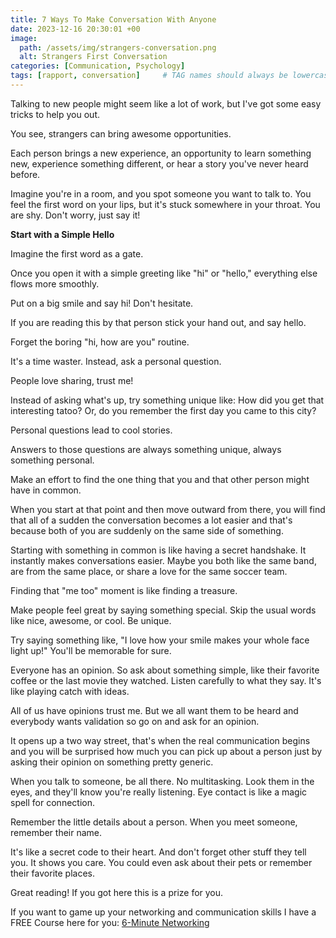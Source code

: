 ```yaml
---
title: 7 Ways To Make Conversation With Anyone
date: 2023-12-16 20:30:01 +00
image:
  path: /assets/img/strangers-conversation.png
  alt: Strangers First Conversation
categories: [Communication, Psychology]
tags: [rapport, conversation]     # TAG names should always be lowercase
---
```


Talking to new people might seem like a lot of work, but I've got some easy tricks to help you out. 

You see, strangers can bring awesome opportunities. 

Each person brings a new experience, an opportunity to learn something new, experience something different, or hear a story you've never heard before. 

Imagine you're in a room, and you spot someone you want to talk to. You feel the first word on your lips, but it's stuck somewhere in your throat. You are shy. Don't worry, just say it!

**Start with a Simple Hello**

Imagine the first word as a gate. 

Once you open it with a simple greeting like "hi" or "hello," everything else flows more smoothly. 

Put on a big smile and say hi! Don't hesitate. 

If you are reading this by that person stick your hand out, and say hello.

Forget the boring "hi, how are you" routine.

It's a time waster. Instead, ask a personal question. 

People love sharing, trust me! 

Instead of asking what's up, try something unique like: How did you get that interesting tatoo? Or, do you remember the first day you came to this city? 

Personal questions lead to cool stories.

Answers to those questions are always something unique, always something personal. 

Make an effort to find the one thing that you and that other person might have in common. 

When you start at that point and then move outward from there, you will find that all of a sudden the conversation becomes a lot easier and that's because both of you are suddenly on the same side of something. 

Starting with something in common is like having a secret handshake. It instantly makes conversations easier. Maybe you both like the same band, are from the same place, or share a love for the same soccer team. 

Finding that "me too" moment is like finding a treasure.

Make people feel great by saying something special. Skip the usual words like nice, awesome, or cool. Be unique. 

Try saying something like, "I love how your smile makes your whole face light up!" You'll be memorable for sure.

Everyone has an opinion. So ask about something simple, like their favorite coffee or the last movie they watched. Listen carefully to what they say. It's like playing catch with ideas.

All of us have opinions trust me. But we all want them to be heard and everybody wants validation so go on and ask for an opinion.

It opens up a two way street, that's when the real communication begins and you will be surprised how much you can pick up about a person just by asking their opinion on something pretty generic.

When you talk to someone, be all there. No multitasking. Look them in the eyes, and they'll know you're really listening. Eye contact is like a magic spell for connection.

Remember the little details about a person.
When you meet someone, remember their name.

It's like a secret code to their heart. And don't forget other stuff they tell you. It shows you care. You could even ask about their pets or remember their favorite places.

Great reading! If you got here this is a prize for you. 

If you want to game up your networking and communication skills I have a FREE Course here for you: [6-Minute Networking](https://courses.jordanharbinger.com/courses/6-minute-networking)